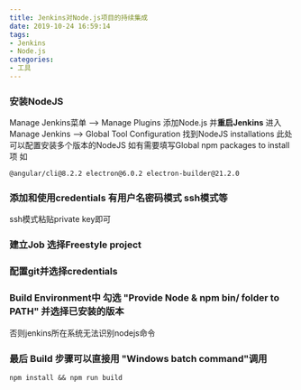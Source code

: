 ```yaml
---
title: Jenkins对Node.js项目的持续集成
date: 2019-10-24 16:59:14
tags:
- Jenkins
- Node.js
categories: 
- 工具
---
```

### 安装NodeJS 
    
Manage Jenkins菜单 --> Manage Plugins 
添加Node.js 并<b>重启Jenkins</b>
进入 Manage Jenkins --> Global Tool Configuration
找到NodeJS installations 此处可以配置安装多个版本的NodeJS
如有需要填写Global npm packages to install项
如
```
@angular/cli@8.2.2 electron@6.0.2 electron-builder@21.2.0
```

### 添加和使用credentials 有用户名密码模式 ssh模式等

ssh模式粘贴private key即可

### 建立Job 选择Freestyle project

### 配置git并选择credentials

### Build Environment中 勾选 "Provide Node & npm bin/ folder to PATH" 并选择已安装的版本
否则jenkins所在系统无法识别nodejs命令

### 最后 Build 步骤可以直接用 "Windows batch command"调用
```
npm install && npm run build
```
